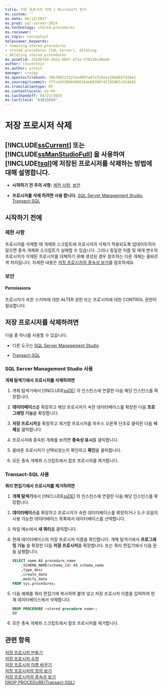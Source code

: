 ```yaml
---
title: 저장 프로시저 삭제 | Microsoft 문서
ms.custom: ''
ms.date: 06/13/2017
ms.prod: sql-server-2014
ms.technology: stored-procedures
ms.reviewer: ''
ms.topic: conceptual
helpviewer_keywords:
- removing stored procedures
- stored procedures [SQL Server], deleting
- deleting stored procedures
ms.assetid: 232dbf4d-392a-406f-af3a-579518cd8e46
author: stevestein
ms.author: sstein
manager: craigg
ms.openlocfilehash: 78b78021f32faed097a4faf29ea139dd85f429e1
ms.sourcegitcommit: f7fced330b64d6616aeb8766747295807c92dd41
ms.translationtype: MT
ms.contentlocale: ko-KR
ms.lasthandoff: 04/23/2019
ms.locfileid: "63015650"
---
```

# <a name="delete-a-stored-procedure"></a>저장 프로시저 삭제
    
##  <a name="Top"></a>[!INCLUDE[ssCurrent](../../includes/sscurrent-md.md)] 또는 [!INCLUDE[ssManStudioFull](../../includes/ssmanstudiofull-md.md)] 을 사용하여 [!INCLUDE[tsql](../../includes/tsql-md.md)]에 저장된 프로시저를 삭제하는 방법에 대해 설명합니다.  
  
-   **시작하기 전 주의 사항:**  [제한 사항](#Restrictions), [보안](#Security)  
  
-   **프로시저를 삭제 하려면 사용 합니다.**  [SQL Server Management Studio](#SSMSProcedure), [Transact-SQL](#TsqlProcedure)  
  
##  <a name="BeforeYouBegin"></a> 시작하기 전에  
  
###  <a name="Restrictions"></a> 제한 사항  
 프로시저를 삭제할 때 개체와 스크립트에 프로시저의 삭제가 적용되도록 업데이트하지 않으면 종속 개체와 스크립트가 실패할 수 있습니다. 그러나 동일한 이름 및 매개 변수의 프로시저가 삭제된 프로시저를 대체하기 위해 생성된 경우 참조하는 다른 개체는 올바르게 처리됩니다. 자세한 내용은 [저장 프로시저의 종속성 보기](view-the-dependencies-of-a-stored-procedure.md)를 참조하세요.  
  
###  <a name="Security"></a> 보안  
  
####  <a name="Permissions"></a> Permissions  
 프로시저가 속한 스키마에 대한 ALTER 권한 또는 프로시저에 대한 CONTROL 권한이 필요합니다.  
  
##  <a name="Procedures"></a> 저장 프로시저를 삭제하려면  
 다음 중 하나를 사용할 수 있습니다.  
  
-   다른 도구는 [SQL Server Management Studio](#SSMSProcedure)  
  
-   [Transact-SQL](#TsqlProcedure)  
  
###  <a name="SSMSProcedure"></a> SQL Server Management Studio 사용  
 **개체 탐색기에서 프로시저를 삭제하려면**  
  
1.  개체 탐색기에서 [!INCLUDE[ssDE](../../includes/ssde-md.md)] 의 인스턴스에 연결한 다음 해당 인스턴스를 확장합니다.  
  
2.  **데이터베이스**를 확장하고 해당 프로시저가 속한 데이터베이스를 확장한 다음 **프로그래밍 기능**을 확장합니다.  
  
3.  **저장 프로시저**를 확장하고 제거할 프로시저를 마우스 오른쪽 단추로 클릭한 다음 **삭제**를 클릭합니다.  
  
4.  프로시저에 종속된 개체를 보려면 **종속성 표시**를 클릭합니다.  
  
5.  올바른 프로시저가 선택되었는지 확인하고 **확인**을 클릭합니다.  
  
6.  모든 종속 개체와 스크립트에서 참조 프로시저를 제거합니다.  
  
###  <a name="TsqlProcedure"></a> Transact-SQL 사용  
 **쿼리 편집기에서 프로시저를 제거하려면**  
  
1.  **개체 탐색기**에서 [!INCLUDE[ssDE](../../includes/ssde-md.md)] 의 인스턴스에 연결한 다음 해당 인스턴스를 확장합니다.  
  
2.  **데이터베이스**를 확장하고 프로시저가 속한 데이터베이스를 확장하거나 도구 모음의 사용 가능한 데이터베이스 목록에서 데이터베이스를 선택합니다.  
  
3.  파일 메뉴에서 **새 쿼리**를 클릭합니다.  
  
4.  현재 데이터베이스의 저장 프로시저 이름을 확인합니다. 개체 탐색기에서 **프로그래밍 기능** 을 확장한 다음 **저장 프로시저**를 확장합니다. 또는 쿼리 편집기에서 다음 문을 실행합니다.  
  
    ```sql  
    SELECT name AS procedure_name   
        ,SCHEMA_NAME(schema_id) AS schema_name  
        ,type_desc  
        ,create_date  
        ,modify_date  
    FROM sys.procedures;  
    ```  
  
5.  다음 예제를 쿼리 편집기에 복사하여 붙여 넣고 저장 프로시저 이름을 입력하여 현재 데이터베이스에서 삭제합니다.  
  
    ```sql  
    DROP PROCEDURE <stored procedure name>;  
    GO  
    ```  
  
6.  모든 종속 개체와 스크립트에서 참조 프로시저를 제거합니다.  
  
## <a name="see-also"></a>관련 항목  
 [저장 프로시저 만들기](create-a-stored-procedure.md)   
 [저장 프로시저 수정](modify-a-stored-procedure.md)   
 [저장 프로시저 이름 바꾸기](rename-a-stored-procedure.md)   
 [저장 프로시저의 정의 보기](view-the-definition-of-a-stored-procedure.md)   
 [저장 프로시저의 종속성 보기](view-the-dependencies-of-a-stored-procedure.md)   
 [DROP PROCEDURE&#40;Transact-SQL&#41;](/sql/t-sql/statements/drop-procedure-transact-sql)  
  
  
